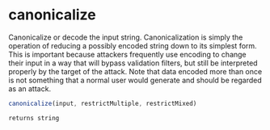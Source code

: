 # canonicalize

Canonicalize or decode the input string. Canonicalization is simply the operation of reducing a possibly encoded string down to its simplest form. This is important because attackers frequently use encoding to change their input in a way that will bypass validation filters, but still be interpreted properly by the target of the attack. Note that data encoded more than once is not something that a normal user would generate and should be regarded as an attack.

```javascript
canonicalize(input, restrictMultiple, restrictMixed)
```

```javascript
returns string
```
